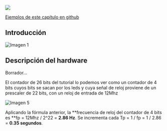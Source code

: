 ![](https://github.com/Obijuan/open-fpga-verilog-tutorial/raw/master/tutorial/T06-multiples-prescalers/images/mpres-1.png)

[Ejemplos de este capítulo en github](https://github.com/Obijuan/open-fpga-verilog-tutorial/tree/master/tutorial/T06-multiples-prescalers)

## Introducción


![Imagen 1]()

## Descripción del hardware

Borrador...

El contador de 26 bits del tutorial lo podemos ver como un contador de 4 bits cuyos bits se sacan por los leds y cuya señal de reloj proviene de un prescaler de 22 bits, con un reloj de entrada de 12Mhz

![Imagen 5](https://github.com/Obijuan/open-fpga-verilog-tutorial/raw/master/tutorial/T04-counter/images/counter-6.png)

Aplicando la fórmula anterior, la **frecuencia de reloj del contador de 4 bits es **fp = 12Mhz / 2^22 = **2.86 Hz**. Se incrementa cada Tp = 1 / fp = 1 / 2.86 =  **0.35 segundos**.